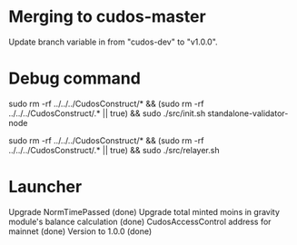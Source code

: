 # Merging to cudos-master

Update branch variable in from "cudos-dev" to "v1.0.0".

# Debug command

sudo rm -rf ../../../CudosConstruct/* && (sudo rm -rf ../../../CudosConstruct/.* || true) && sudo ./src/init.sh standalone-validator-node

sudo rm -rf ../../../CudosConstruct/* && (sudo rm -rf ../../../CudosConstruct/.* || true) && sudo ./src/relayer.sh

# Launcher

Upgrade NormTimePassed (done)
Upgrade total minted moins in gravity module's balance calculation (done)
CudosAccessControl address for mainnet (done)
Version to 1.0.0 (done)
